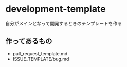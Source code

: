 # development-template
自分がメインとなって開発するときのテンプレートを作る

## 作ってあるもの
- pull_request_template.md
- ISSUE_TEMPLATE/bug.md
